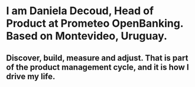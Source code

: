 # I am Daniela Decoud, Head of Product at Prometeo OpenBanking. Based on Montevideo, Uruguay.
## Discover, build, measure and adjust. That is part of the product management cycle, and it is how I drive my life.

